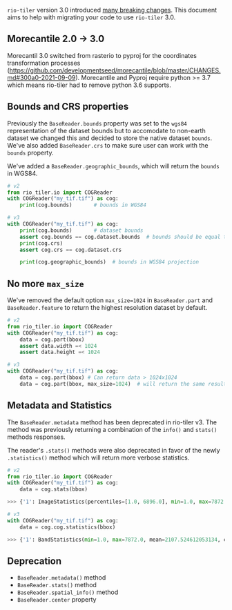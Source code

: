 
`rio-tiler` version 3.0 introduced [many breaking changes](release-notes.md). This
document aims to help with migrating your code to use `rio-tiler` 3.0.


## Morecantile 2.0 -> 3.0

Morecantil 3.0 switched from rasterio to pyproj for the coordinates transformation processes (https://github.com/developmentseed/morecantile/blob/master/CHANGES.md#300a0-2021-09-09).
Morecantile and Pyproj require python >= 3.7 which means rio-tiler had to remove python 3.6 supports.

## Bounds and CRS properties

Previously the `BaseReader.bounds` property was set to the `wgs84` representation of the dataset bounds but to accomodate to non-earth dataset we changed this and decided to store the native dataset `bounds`. We've also added `BaseReader.crs` to make sure user can work with the `bounds` property.

We've added a `BaseReader.geographic_bounds`, which will return the `bounds` in WGS84.

```python
# v2
from rio_tiler.io import COGReader
with COGReader("my_tif.tif") as cog:
    print(cog.bounds)       # bounds in WGS84

# v3
with COGReader("my_tif.tif") as cog:
    print(cog.bounds)       # dataset bounds
    assert cog.bounds == cog.dataset.bounds  # bounds should be equal to the dataset bounds
    print(cog.crs)
    assert cog.crs == cog.dataset.crs

    print(cog.geographic_bounds)  # bounds in WGS84 projection
```

## No more `max_size`

We've removed the default option `max_size=1024` in `BaseReader.part` and `BaseReader.feature` to return the highest resolution dataset by default.

```python
# v2
from rio_tiler.io import COGReader
with COGReader("my_tif.tif") as cog:
    data = cog.part(bbox)
    assert data.width =< 1024
    assert data.height =< 1024

# v3
with COGReader("my_tif.tif") as cog:
    data = cog.part(bbox) # Can return data > 1024x1024
    data = cog.part(bbox, max_size=1024)  # will return the same result as in rio-tiler v2
```

## Metadata and Statistics

The `BaseReader.metadata` method has been deprecated in rio-tiler v3. The method was previously returning a combination of the `info()` and `stats()` methods responses.

The reader's `.stats()` methods were also deprecated in favor of the newly `.statistics()` method which will return more verbose statistics.

```python
# v2
from rio_tiler.io import COGReader
with COGReader("my_tif.tif") as cog:
    data = cog.stats(bbox)

>>> {'1': ImageStatistics(percentiles=[1.0, 6896.0], min=1.0, max=7872.0, std=2271.0065537857326, histogram=[[503460.0, 0.0, 0.0, 161792.0, 283094.0, 0.0, 0.0, 0.0, 87727.0, 9431.0], [1.0, 788.1, 1575.2, 2362.3, 3149.4, 3936.5, 4723.6, 5510.7, 6297.8, 7084.900000000001, 7872.0]], valid_percent=100.0)}

# v3
with COGReader("my_tif.tif") as cog:
    data = cog.cog.statistics(bbox)

>>> {'1': BandStatistics(min=1.0, max=7872.0, mean=2107.524612053134, count=1045504.0, sum=2203425412.0, std=2271.0065537857326, median=2800.0, majority=1.0, minority=7072.0, unique=15.0, histogram=[[503460.0, 0.0, 0.0, 161792.0, 283094.0, 0.0, 0.0, 0.0, 87727.0, 9431.0], [1.0, 788.1, 1575.2, 2362.3, 3149.4, 3936.5, 4723.6, 5510.7, 6297.8, 7084.900000000001, 7872.0]], valid_percent=100.0, masked_pixels=0.0, valid_pixels=1045504.0, percentile_2=1.0, percentile_98=6896.0)}
```


## Deprecation

- `BaseReader.metadata()` method
- `BaseReader.stats()` method
- `BaseReader.spatial_info()` method
- `BaseReader.center` property

